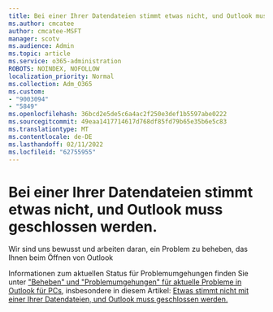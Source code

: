 ```yaml
---
title: Bei einer Ihrer Datendateien stimmt etwas nicht, und Outlook muss geschlossen werden.
ms.author: cmcatee
author: cmcatee-MSFT
manager: scotv
ms.audience: Admin
ms.topic: article
ms.service: o365-administration
ROBOTS: NOINDEX, NOFOLLOW
localization_priority: Normal
ms.collection: Adm_O365
ms.custom:
- "9003094"
- "5849"
ms.openlocfilehash: 36bcd2e5de5c6a4ac2f250e3def1b5597abe0222
ms.sourcegitcommit: 49eaa1417714617d768df85fd79b65e35b6e5c83
ms.translationtype: MT
ms.contentlocale: de-DE
ms.lasthandoff: 02/11/2022
ms.locfileid: "62755955"
---
```

# <a name="something-is-wrong-with-one-of-your-data-files-and-outlook-needs-to-close"></a>Bei einer Ihrer Datendateien stimmt etwas nicht, und Outlook muss geschlossen werden.

Wir sind uns bewusst und arbeiten daran, ein Problem zu beheben, das Ihnen beim Öffnen von Outlook

Informationen zum aktuellen Status für Problemumgehungen finden Sie unter ["Beheben" und "Problemumgehungen" für aktuelle Probleme in Outlook für PCs](https://support.microsoft.com/office/ecf61305-f84f-4e13-bb73-95a214ac1230), insbesondere in diesem Artikel: [Etwas stimmt nicht mit einer Ihrer Datendateien, und Outlook muss geschlossen werden.](https://support.microsoft.com/office/a3b59934-2446-4f2a-bd25-58f88188b9b2)
